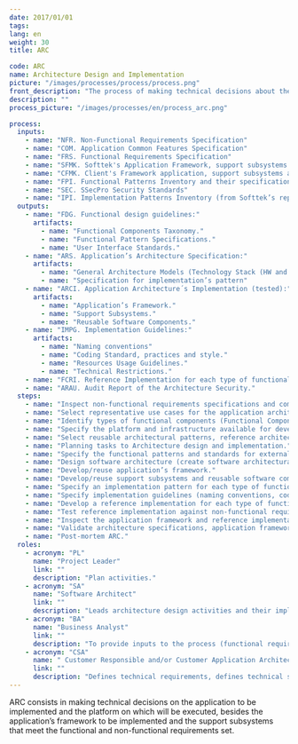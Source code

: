```yaml
---
date: 2017/01/01
tags:
lang: en
weight: 30
title: ARC

code: ARC
name: Architecture Design and Implementation
picture: "/images/processes/process/process.png"
front_description: "The process of making technical decisions about the software architecture of the application to be implemented and the platform on which it will be executed, and of implementing the application framework and support subsystems that will satisfy the functional and non-functional requirements."
description: ""
process_picture: "/images/processes/en/process_arc.png"

process:
  inputs:
    - name: "NFR. Non-Functional Requirements Specification"
    - name: "COM. Application Common Features Specification"
    - name: "FRS. Functional Requirements Specification"
    - name: "SFMK. Softtek's Application Framework, support subsystems and reusable components (from Softtek’s repository, if exist)"
    - name: "CFMK. Client's Framework application, support subsystems and reusable components (from client’s repository, if exist)"
    - name: "FPI. Functional Patterns Inventory and their specifications (from Softtek’s repository, if exist)"
    - name: "SEC. SSecPro Security Standards"
    - name: "IPI. Implementation Patterns Inventory (from Softtek’s repository, if exist)"
  outputs:
    - name: "FDG. Functional design guidelines:"
      artifacts:
        - name: "Functional Components Taxonomy."
        - name: "Functional Pattern Specifications."
        - name: "User Interface Standards."
    - name: "ARS. Application’s Architecture Specification:"
      artifacts:
        - name: "General Architecture Models (Technology Stack (HW and SW), Physical View (HW and SW), Logical View (layers and part´s type), Deployment View, Integration View (contracts and interlayer sequences) )"
        - name: "Specification for implementation’s pattern"
    - name: "ARCI. Application Architecture´s Implementation (tested):"
      artifacts:
        - name: "Application’s Framework."
        - name: "Support Subsystems."
        - name: "Reusable Software Components."
    - name: "IMPG. Implementation Guidelines:"
      artifacts:
        - name: "Naming conventions"
        - name: "Coding Standard, practices and style."
        - name: "Resources Usage Guidelines."
        - name: "Technical Restrictions."          
    - name: "FCRI. Reference Implementation for each type of functional component (tested)."
    - name: "ARAU. Audit Report of the Architecture Security."
  steps:
    - name: "Inspect non-functional requirements specifications and common features (include client representatives infrastructure and architecture)."
    - name: "Select representative use cases for the application architecture."
    - name: "Identify types of functional components (Functional Components Taxonomy)."
    - name: "Specify the platform and infrastructure available for development, test and production environment and application transport considerations for implementation by the various environments."
    - name: "Select reusable architectural patterns, reference architectures, application frameworks and support subsystems to cover and provide a solution to non-functional requirements as necessary regarding security, scalability, availability, maintainability and performance as well as the common features for each type functional component."
    - name: "Planning tasks to Architecture design and implementation."
    - name: "Specify the functional patterns and standards for external interfaces for each type of functional component."
    - name: "Design software architecture (create software architectural views) and document technical decisions."
    - name: "Develop/reuse application’s framework."
    - name: "Develop/reuse support subsystems and reusable software components."
    - name: "Specify an implementation pattern for each type of functional component."
    - name: "Specify implementation guidelines (naming conventions, coding and style standards, coding practices, resource usage guidelines, technical restrictions)."
    - name: "Develop a reference implementation for each type of functional component according to functional and implementation patterns."
    - name: "Test reference implementation against non-functional requirements concerning security, scalability, availability, maintainability and performance."
    - name: "Inspect the application framework and reference implementation on compliance with security requirements."
    - name: "Validate architecture specifications, application framework and reference implementations (with customer IT infrastructure and architectural representatives)."
    - name: "Post-mortem ARC."
  roles:
    - acronym: "PL"
      name: "Project Leader"
      link: ""
      description: "Plan activities."
    - acronym: "SA"
      name: "Software Architect"
      link: ""
      description: "Leads architecture design activities and their implementation along with their deliverables."
    - acronym: "BA"
      name: "Business Analyst"
      link: ""
      description: "To provide inputs to the process (functional requirements)."
    - acronym: "CSA"
      name: " Customer Responsible and/or Customer Application Architect"
      link: ""
      description: "Defines technical requirements, defines technical standards and validates deliverables."
---
```

ARC consists in making technical decisions on the application to be implemented and the platform on which will be executed, besides the application’s framework to be implemented and the support subsystems that meet the functional and non-functional requirements set.
